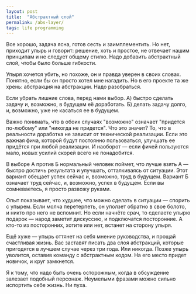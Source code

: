 ```yaml
---
layout: post
title:  "Абстрактный слой"
permalink: /abs-layer/
tags: life programming
---
```


Все хорошо, задача ясна, готов сесть и заимплементить. Но нет, приходит упырь и
говорит: решение, хоть и простое, не отвечает нашим принципам и не следует
общему стилю. Надо добавить абстрактный слой, чтобы было больше гибкости.

Упыря хочется убить, но похоже, он и правда уверен в своих словах. Понятно, если
бы он просто хотел мне нагадить. Но в его проекте та же хрень: абстракция на
абстракции. Надо разобраться.

Если убрать лишние слова, перед нами выбор. А) быстро сделать задачу и,
возможно, в будущем её доработать. Б) делать задачу долго, и, возможно, уже не
касаться ее в будущем.

Важно понимать, что в обоих случаях "возможно" означает "придется по-любому" или
"никогда не придется". Что это значит? То, что в реальности доработка не зависит
от технической реализации. Если это важная фича, которой будут постоянно
пользоваться, улучшать ее придётся при любой реализации. И наоборот — если фичей
пользуются мало, новых усилий скорей всего не понадобится.

В выборе А против Б нормальный человек поймет, что лучше взять А — быстро
достичь результата и улучшать, отталкиваясь от ситуации. Этот вариант обещает
успех сейчас и, возможно, труд в будущем. Вариант Б означает труд сейчас, и,
возможно, успех в будущем. Если вы сомневаетесь, я просто развожу руками.

Опыт показывает, что худшее, что можно сделать в ситуации — спорить с
упырем. Если молча перетерпеть, он уползет обратно в свое болото, и никто про
него не вспомнит. Но если начнёте срач, то сделаете упырю подарок — народ
заметит дискуссию, и подключатся посторонние. А кто-то из посторонних, хотите
или нет, встанет на сторону упыря.

Ещё хуже — упырь оттянет на себя мнение руководства, и прощай счастливая
жизнь. Вас заставят писать два слоя абстракций, которые пригодятся в лучшем
случае через три года. Или никогда. Позже упырь уволится, оставив команду с
абстрактным кодом. На его место придет новичок, и круг замкнется.

Я к тому, что надо быть очень осторожным, когда в обсуждение залезает подобный
персонаж. Неумелыми фразами можно сильно испортить себе жизнь. Ни пуха.
